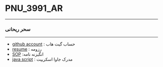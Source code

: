 # PNU_3991_AR
---------
### سحر ریحانی
 
---
- [github account]()
  : حساب گیت هاب
- [resume]()
  : رزومه
- [SOP]()
  :انگیزنه نامه 
- [java script](js.pdf)
  : مدرک جاوا اسکریپت

